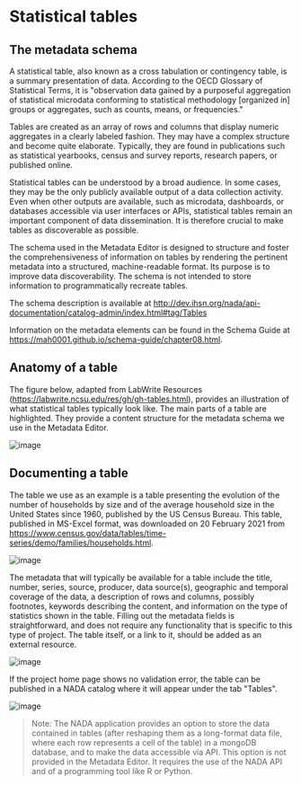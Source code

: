 # Statistical tables

## The metadata schema

A statistical table, also known as a cross tabulation or contingency table, is a summary presentation of data. According to the OECD Glossary of Statistical Terms, it is "observation data gained by a purposeful aggregation of statistical microdata conforming to statistical methodology [organized in] groups or aggregates, such as counts, means, or frequencies."

Tables are created as an array of rows and columns that display numeric aggregates in a clearly labeled fashion. They may have a complex structure and become quite elaborate. Typically, they are found in publications such as statistical yearbooks, census and survey reports, research papers, or published online.

Statistical tables can be understood by a broad audience. In some cases, they may be the only publicly available output of a data collection activity. Even when other outputs are available, such as microdata, dashboards, or databases accessible via user interfaces or APIs, statistical tables remain an important component of data dissemination. It is therefore crucial to make tables as discoverable as possible.

The schema used in the Metadata Editor is designed to structure and foster the comprehensiveness of information on tables by rendering the pertinent metadata into a structured, machine-readable format. Its purpose is to improve data discoverability. The schema is not intended to store information to programmatically recreate tables.

The schema description is available at http://dev.ihsn.org/nada/api-documentation/catalog-admin/index.html#tag/Tables

Information on the metadata elements can be found in the Schema Guide at https://mah0001.github.io/schema-guide/chapter08.html.

## Anatomy of a table

The figure below, adapted from LabWrite Resources (https://labwrite.ncsu.edu/res/gh/gh-tables.html), provides an illustration of what statistical tables typically look like. The main parts of a table are highlighted. They provide a content structure for the metadata schema we use in the Metadata Editor.

![image](https://user-images.githubusercontent.com/35276300/216686104-25d21426-28f8-43c3-8830-e2b8a466b8cd.png)


## Documenting a table

The table we use as an example is a table presenting the evolution of the number of households by size and of the average household size in the United States since 1960, published by the US Census Bureau. This table, published in MS-Excel format, was downloaded on 20 February 2021 from https://www.census.gov/data/tables/time-series/demo/families/households.html.

![image](https://user-images.githubusercontent.com/35276300/216686978-a6f2317e-42dc-4d0f-b078-24cfdfa208f0.png)

The metadata that will typically be available for a table include the title, number, series, source, producer, data source(s), geographic and temporal coverage of the data, a description of rows and columns, possibly footnotes, keywords describing the content, and information on the type of statistics shown in the table. Filling out the metadata fields is straightforward, and does not require any functionality that is specific to this type of project. The table itself, or a link to it, should be added as an external resource.

![image](https://user-images.githubusercontent.com/35276300/217113319-a638c701-6592-4467-ad92-4e2eefe6b254.png)

If the project home page shows no validation error, the table can be published in a NADA catalog where it will appear under the tab "Tables".

![image](https://user-images.githubusercontent.com/35276300/234390492-11459d1a-7b3b-47a5-9dcb-ee33f807158b.png)

> Note: The NADA application provides an option to store the data contained in tables (after reshaping them as a long-format data file, where each row represents a cell of the table) in a mongoDB database, and to make the data accessible via API. This option is not provided in the Metadata Editor. It requires the use of the NADA API and of a programming tool like R or Python.


